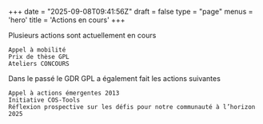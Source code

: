 +++
date = "2025-09-08T09:41:56Z"
draft = false
type = "page"
menus = 'hero'
title = 'Actions en cours'
+++

Plusieurs actions sont actuellement en cours

    Appel à mobilité
    Prix de thèse GPL
    Ateliers CONCOURS

Dans le passé le GDR GPL a également fait les actions suivantes

    Appel à actions émergentes 2013
    Initiative COS-Tools
    Réflexion prospective sur les défis pour notre communauté à l’horizon 2025
